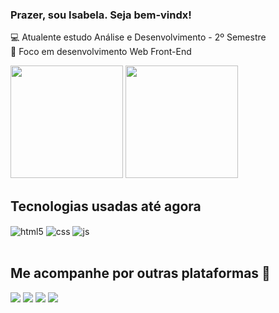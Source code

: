 ### Prazer, sou Isabela. Seja bem-vindx! 

💻 Atualente estudo Análise e Desenvolvimento - 2º Semestre
<br>
🌱 Foco em desenvolvimento Web Front-End 

<div display="row">
  <img height="180em" src="https://github-readme-stats.vercel.app/api?username=belacodeex&show_icons=true&theme=dracula&include_all_commits=true&count_private=true"/>
  <img height="180em" src="https://github-readme-stats.vercel.app/api/top-langs/?username=belacodeex&layout=compact&langs_count=7&theme=dracula"/>
</div>
 
 ## Tecnologias usadas até agora 
 
 <div style="display: inline_block">
  <img align="center" alt="html5" src="https://img.shields.io/badge/HTML5-E34F26?style=for-the-badge&logo=html5&logoColor=white" />
  <img align="center" alt="css" src="https://img.shields.io/badge/CSS3-1572B6?style=for-the-badge&logo=css3&logoColor=white" />
  <img align="center" alt="js" src="https://img.shields.io/badge/JavaScript-F7DF1E?style=for-the-badge&logo=javascript&logoColor=black" />
</div><br/>
 
 ## Me acompanhe por outras plataformas 🚀
<div>
  <a href="https://www.linkedin.com/in/isabela-monteiro-b58026228/" target="_blank"><img src="https://img.shields.io/badge/-LinkedIn-%230077B5?style=for-the-badge&logo=linkedin&logoColor=white" target="_blank"></a> 
  <a href="https://instagram.com/_beelamoon" target="_blank"><img src="https://img.shields.io/badge/-Instagram-%23E4405F?style=for-the-badge&logo=instagram&logoColor=white" target="_blank"></a> 
  <a href = "mailto:isabelamonteiro_code@hotmail.com"><img src="https://img.shields.io/badge/Microsoft_Outlook-0078D4?style=for-the-badge&logo=microsoft-outlook&logoColor=white" target="_blank"></a>
  <a href="https://medium.com/@isabela_monteiro2011"><img src="https://img.shields.io/badge/Medium-12100E?style=for-the-badge&logo=medium&logoColor=white" target="_blank"></a>
</div>
 

